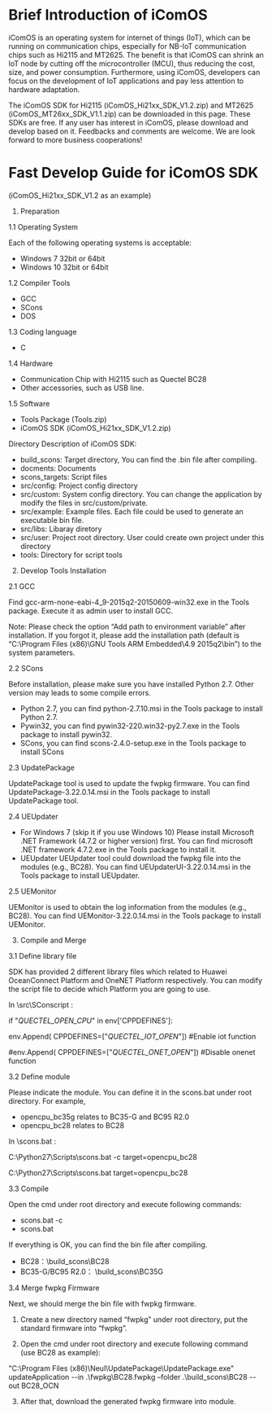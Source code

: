 # Brief Introduction of iComOS

iComOS is an operating system for internet of things (IoT), which can be running on communication chips, especially for NB-IoT communication chips such as Hi2115 and MT2625. The benefit is that iComOS can shrink an IoT node by cutting off the microcontroller (MCU), thus reducing the cost, size, and power consumption. Furthermore, using iComOS, developers can focus on the development of IoT applications and pay less attention to hardware adaptation.

The iComOS SDK for Hi2115 (iComOS_Hi21xx_SDK_V1.2.zip) and MT2625 (iComOS_MT26xx_SDK_V1.1.zip) can be downloaded in this page. These SDKs are free. If any user has interest in iComOS, please download and develop based on it. Feedbacks and comments are welcome. We are look forward to more business cooperations!


# Fast Develop Guide for iComOS SDK
(iComOS_Hi21xx_SDK_V1.2 as an example)

1.	Preparation

1.1 Operating System

Each of the following operating systems is acceptable:
-	Windows 7 32bit or 64bit
-	Windows 10 32bit or 64bit

1.2 Compiler Tools
-	GCC
-	SCons
-	DOS

1.3 Coding language
-	C

1.4 Hardware
-	Communication Chip with Hi2115 such as Quectel BC28
-	Other accessories, such as USB line.

1.5 Software
-	Tools Package (Tools.zip)
-	iComOS SDK (iComOS_Hi21xx_SDK_V1.2.zip)

Directory	Description of iComOS SDK:
-	build_scons: Target directory, You can find the .bin file after compiling.
-	docments:	Documents
-	scons_targets:	Script files
-	src/config:	Project config directory
-	src/custom:	System config directory. You can change the application by modify the files in src/custom/private.
-	src/example:	Example files. Each file could be used to generate an executable bin file.
-	src/libs:	Libaray diretory
-	src/user:	Project root directory. User could create own project under this directory 
-	tools:	Directory for script tools

2.	Develop Tools Installation

2.1 GCC

Find gcc-arm-none-eabi-4_9-2015q2-20150609-win32.exe in the Tools package. Execute it as admin user to install GCC.

Note:
Please check the option “Add path to environment variable” after installation. If you forgot it, please add the installation path (default is “C:\Program Files (x86)\GNU Tools ARM Embedded\4.9 2015q2\bin”) to the system parameters.

2.2 SCons

Before installation, please make sure you have installed Python 2.7. Other version may leads to some compile errors. 
-	Python 2.7, you can find python-2.7.10.msi in the Tools package to install Python 2.7.
-	Pywin32, you can find pywin32-220.win32-py2.7.exe in the Tools package to install pywin32.
-	SCons, you can find scons-2.4.0-setup.exe in the Tools package to install SCons

2.3 UpdatePackage

UpdatePackage tool is used to update the fwpkg firmware.
You can find UpdatePackage-3.22.0.14.msi in the Tools package to install UpdatePackage tool. 

2.4 UEUpdater
-	For Windows 7 (skip it if you use Windows 10)
Please install Microsoft .NET Framework (4.7.2 or higher version) first. 
You can find microsoft .NET framework 4.7.2.exe in the Tools package to install it.
-	UEUpdater
UEUpdater tool could download the fwpkg file into the modules (e.g., BC28).
You can find UEUpdaterUI-3.22.0.14.msi in the Tools package to install UEUpdater.

2.5 UEMonitor

UEMonitor is used to obtain the log information from the modules (e.g., BC28).
You can find UEMonitor-3.22.0.14.msi in the Tools package to install UEMonitor.

3.	Compile and Merge

3.1 Define library file

SDK has provided 2 different library files which related to Huawei OceanConnect Platform and OneNET Platform respectively. You can modify the script file to decide which Platform you are going to use. 

In \src\SConscript :

if "_QUECTEL_OPEN_CPU_" in env['CPPDEFINES']: 

env.Append( CPPDEFINES=["_QUECTEL_IOT_OPEN_"]) #Enable iot function 

#env.Append( CPPDEFINES=["_QUECTEL_ONET_OPEN_"]) #Disable onenet function

3.2 Define module

Please indicate the module. You can define it in the scons.bat under root directory. For example,
-	opencpu_bc35g relates to BC35-G and BC95 R2.0
-	opencpu_bc28 relates to BC28

In \scons.bat :

C:\Python27\Scripts\scons.bat -c target=opencpu_bc28 

C:\Python27\Scripts\scons.bat target=opencpu_bc28

3.3 Compile

Open the cmd under root directory and execute following commands:
-	scons.bat -c
-	scons.bat

If everything is OK, you can find the bin file after compiling.
-	BC28：\build_scons\BC28 
-	BC35-G/BC95 R2.0： \build_scons\BC35G 

3.4 Merge fwpkg Firmware

Next, we should merge the bin file with fwpkg firmware.

1)	Create a new directory named “fwpkg” under root directory, put the standard firmware into “fwpkg”.

2)	Open the cmd under root directory and execute following command (use BC28 as example):

"C:\Program Files (x86)\Neul\UpdatePackage\UpdatePackage.exe" updateApplication --in .\fwpkg\BC28.fwpkg –folder .\build_scons\BC28 --out BC28_OCN

3)	After that, download the generated fwpkg firmware into module.
